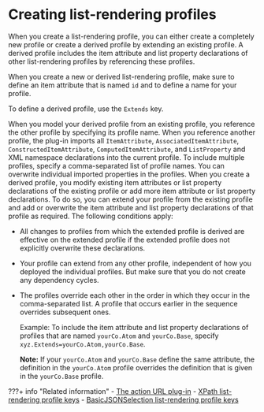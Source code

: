 # Creating list-rendering profiles

When you create a list-rendering profile, you can either create a completely new profile or create a derived profile by extending an existing profile. A derived profile includes the item attribute and list property declarations of other list-rendering profiles by referencing these profiles.

When you create a new or derived list-rendering profile, make sure to define an item attribute that is named `id` and to define a name for your profile.

To define a derived profile, use the `Extends` key.

When you model your derived profile from an existing profile, you reference the other profile by specifying its profile name. When you reference another profile, the plug-in imports all `ItemAttribute`, `AssociatedItemAttribute`, `ConstructedItemAttribute`, `ComputedItemAttribute`, and `ListProperty` and XML namespace declarations into the current profile. To include multiple profiles, specify a comma-separated list of profile names. You can overwrite individual imported properties in the profiles. When you create a derived profile, you modify existing item attributes or list property declarations of the existing profile or add more item attribute or list property declarations. To do so, you can extend your profile from the existing profile and add or overwrite the item attribute and list property declarations of that profile as required. The following conditions apply:

-   All changes to profiles from which the extended profile is derived are effective on the extended profile if the extended profile does not explicitly overwrite these declarations.
-   Your profile can extend from any other profile, independent of how you deployed the individual profiles. But make sure that you do not create any dependency cycles.
-   The profiles override each other in the order in which they occur in the comma-separated list. A profile that occurs earlier in the sequence overrides subsequent ones.

    Example: To include the item attribute and list property declarations of profiles that are named `yourCo.Atom` and `yourCo.Base`, specify `xyz.Extends=yourCo.Atom,yourCo.Base`.

    **Note:** If your `yourCo.Atom` and `yourCo.Base` define the same attribute, the definition in the `yourCo.Atom` profile overrides the definition that is given in the `yourCo.Base` profile.



???+ info "Related information"
    - [The action URL plug-in](../../../manage_content/wcm_authoring/authoring_portlet/content_management_artifacts/tags/creating_web_content_tags/creating_plugin_tag/portlet_plugins/plrf_rendr_plugin_actionurl.md)
    - [XPath list-rendering profile keys](../integrating_remote_xml_data/syntax_xpath_based_list_rendering_profiles/plrf_lr_profl_keys.md)
    - [BasicJSONSelection list-rendering profile keys](../integrating_remote_json_data/syntax_basicjsonselection_based_list_rendering_profiles/plrf_lr_profl_keys_json.md)

